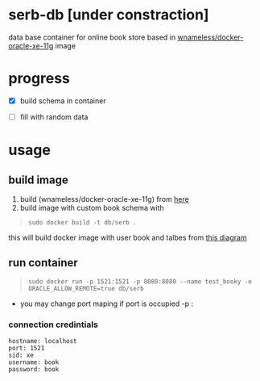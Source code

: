 # serb-db [under constraction]
data base container for online book store based in [wnameless/docker-oracle-xe-11g](https://github.com/wnameless/docker-oracle-xe-11g) image

# progress 
- [x] build schema in container
- [ ] fill with random data




# usage
## build image 
1. build (wnameless/docker-oracle-xe-11g) from [here](https://github.com/wnameless/docker-oracle-xe-11g#installationlocal)
2. build image with custom book schema with
>`sudo docker build -t db/serb .`

this will build docker image with user book and talbes from [this diagram](doc/schema_diagram.pdf)

## run container
>`sudo docker run -p 1521:1521 -p 8080:8080 --name test_booky -e ORACLE_ALLOW_REMOTE=true db/serb`

* you may change port maping if port is occupied  -p <local port>:<container port>

### connection credintials
```
hostname: localhost
port: 1521
sid: xe
username: book
password: book
```

